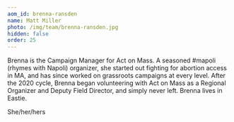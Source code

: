 ```yaml
---
aom_id: brenna-ransden
name: Matt Miller
photo: /img/team/brenna-ransden.jpg
hidden: false
order: 25
---
```

Brenna is the Campaign Manager for Act on Mass. A seasoned #mapoli (rhymes with Napoli) organizer, she started out fighting for abortion access in MA, and has since worked on grassroots campaigns at every level. After the 2020 cycle, Brenna began volunteering with Act on Mass as a Regional Organizer and Deputy Field Director, and simply never left. Brenna lives in Eastie.

She/her/hers
